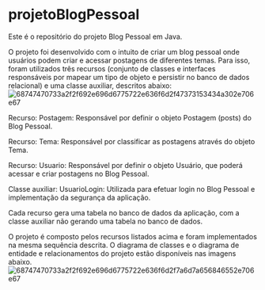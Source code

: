 # projetoBlogPessoal
Este é o repositório do projeto Blog Pessoal em Java.

O projeto foi desenvolvido com o intuito de criar um blog pessoal onde usuários podem criar e acessar postagens de diferentes temas. Para isso, foram utilizados três recursos (conjunto de classes e interfaces responsáveis por mapear um tipo de objeto e persistir no banco de dados relacional) e uma classe auxiliar, descritos abaixo:![68747470733a2f2f692e696d6775722e636f6d2f47373153434a302e706e67](https://user-images.githubusercontent.com/112277192/236642271-b1d5f47f-c9ea-489c-8734-efe0d785711b.png)

Recurso: Postagem: Responsável por definir o objeto Postagem (posts) do Blog Pessoal.

Recurso: Tema: Responsável por classificar as postagens através do objeto Tema.

Recurso: Usuario: Responsável por definir o objeto Usuário, que poderá acessar e criar postagens no Blog Pessoal.

Classe auxiliar: UsuarioLogin: Utilizada para efetuar login no Blog Pessoal e implementação da segurança da aplicação.

Cada recurso gera uma tabela no banco de dados da aplicação, com a classe auxiliar não gerando uma tabela no banco de dados.

O projeto é composto pelos recursos listados acima e foram implementados na mesma sequência descrita. O diagrama de classes e o diagrama de entidade e relacionamentos do projeto estão disponíveis nas imagens abaixo.
![68747470733a2f2f692e696d6775722e636f6d2f7a6d7a656846552e706e67](https://user-images.githubusercontent.com/112277192/236642309-8fffc8d3-3109-4ae2-b98d-cb2834dd8c09.png)
